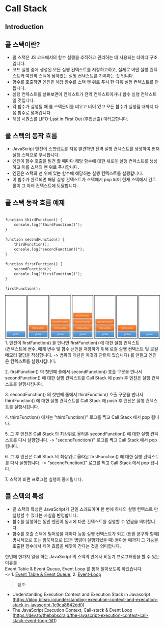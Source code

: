 # Call Stack
## Introduction

## 콜 스택이란?
* 콜 스택은 JS 코드에서의 함수 실행을 추적하고 관리하는 데 사용되는 데이터 구조입니다.
* 코드 실행 중에 생성된 모든 실행 컨텍스트를 저장하고하고, 실제로 어떤 실행 컨텍스트와 여전히 스택에 남아있는 실행 컨텍스트를 기록하는 것 입니다.
* 함수를 호출하면 엔진은 해당 함수를 스택 맨 위로 푸시 한 다음 실행 컨텍스트를 만듭니다.
* 실행 컨텍스트를 살펴보면이 컨텍스트가 전역 컨텍스트이거나 함수 실행 컨텍스트 일 것입니다.
* 각 함수가 실행될 때 콜 스택은이를 비우고 비어 있고 모든 함수가 실행될 때까지 다음 함수로 넘어갑니다.
* 해당 시퀀스를 LIFO-Last In First Out (후입선출) 이라고합니다.

## 콜 스택의 동작 흐름
* JavaScript 엔진이 스크립트를 처음 발견하면 전역 실행 컨텍스트를 생성하여 현재 실행 스택으로 푸시합니다. 
* 엔진이 함수 호출을 발견 할 때마다 해당 함수에 대한 새로운 실행 컨텍스트를 생성하고 이를 스택의 맨 위로 푸시합니다.
* 엔진은 스택의 맨 위에 있는 함수에 해당하는 실행 컨텍스트를 실행합니다.
* 이 함수가 완료되면 해당 실행 컨텍스트가 스택에서 pop 되어 현재 스택에서 컨트롤이 그 아래 컨텍스트에 도달합니다.

## 콜 스택 동작 흐름 예제
```

function thirdFunction() {
    console.log("thirdFunction()");
}

function secondFunction() {
    thirdFunction();
    console.log("secondFunction()");
}

function firstFunction() {
    secondFunction();
    console.log("firstFunction()");
}

firstFunction();
```
![Stack-Flow](https://github.com/dev-angelo/DevTips-FrontEnd/blob/master/Call-Stack/images/stack_flow.png)
1\. 엔진이 firstFunction() 을 만나면 firstFunction() 에 대한 실행 컨텍스트<br>
(컨텍스트에 변수, 매개 변수 및 함수 선언을 저장하기 위해 로컬 실행 컨텍스트 및 로컬 메모리 할당을 작성합니다. -> 범위의 개념은 이것과 관련이 있습니다) 를 만들고 엔진은 컨텍스트를 실행시킵니다.

2\. firstFunction() 의 첫번째 줄에서 secondFunction() 호출 구문을 만나서 secondFunction() 에 대한 실행 컨텍스트를 Call Stack 에 push 후 엔진은 실행 컨텍스트를 실행시킵니다.

3\. secondFunction() 의 첫번째 줄에서 thirdFunction() 호출 구문을 만나서 thirdFunction() 에 대한 실행 컨텍스트를 Call Stack 에 push 후 엔진은 실행 컨텍스트를 실행시킵니다.

4\. thirdFunction() 에서는 "thirdFunction()" 로그를 찍고 Call Stack 에서 pop 됩니다.

5\. 그 후 엔진은 Call Stack 의 최상위로 올라온 secondFunction() 에 대한 실행 컨텍스트를 다시 실행합니다. -> "secondFunction()" 로그를 찍고 Call Stack 에서 pop 됩니다.

6\. 그 후 엔진은 Call Stack 의 최상위로 올라온 firstFunction() 에 대한 실행 컨텍스트를 다시 실행합니다. -> "secondFunction()" 로그를 찍고 Call Stack 에서 pop 됩니다.

7\. 스택이 비면 프로그램 실행이 중지됩니다.

## 콜 스택의 특성
* 콜 스택의 특성은 JavaScript가 단일 스레드이며 한 번에 하나의 실행 컨텍스트 만 실행할 수 있다는 사실을 반영합니다.
* 함수를 실행하는 동안 엔진이 동시에 다른 컨텍스트를 실행할 수 없음을 의미합니다. 
* 함수를 호출 스택에 밀어넣을 때마다 능동 실행 컨텍스트가 되고 (반환 문구와 함께) 명시적으로 또는 암묵적으로 (모든 명령이 실행되었을 때) 돌아올 때까지 그 기능을 호출한 함수에서 제어 흐름을 빼앗아 간다는 것을 의미합니다.

한번에 한가지 일을 하는 JavaScript 의 스택의 안에서 비동기 프로그래밍을 할 수 있는 이유를<br>
Event Table & Event Queue, Event Loop 를 통해 알아보도록 하겠습니다.<br>
-> 1. [Event Table & Event Queue](https://github.com/dev-angelo/DevTips-FrontEnd/tree/master/EventTable-EventQueue), 2. [Event-Loop](https://github.com/dev-angelo/DevTips-FrontEnd/tree/master/Event-Loop)

> 참조:
* Understanding Execution Context and Execution Stack in Javascript (https://blog.bitsrc.io/understanding-execution-context-and-execution-stack-in-javascript-1c9ea8642dd0)
* The JavaScript Execution Context, Call-stack & Event Loop (https://dev.to/thebabscraig/the-javascript-execution-context-call-stack-event-loop-1if1)
